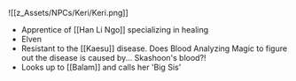 ![[z_Assets/NPCs/Keri/Keri.png]]

- Apprentice of [[Han Li Ngo]] specializing in healing
- Elven
- Resistant to the [[Kaesu]] disease. Does Blood Analyzing Magic to figure out the disease is caused by... Skashoon's blood?!
- Looks up to [[Balam]] and calls her 'Big Sis'